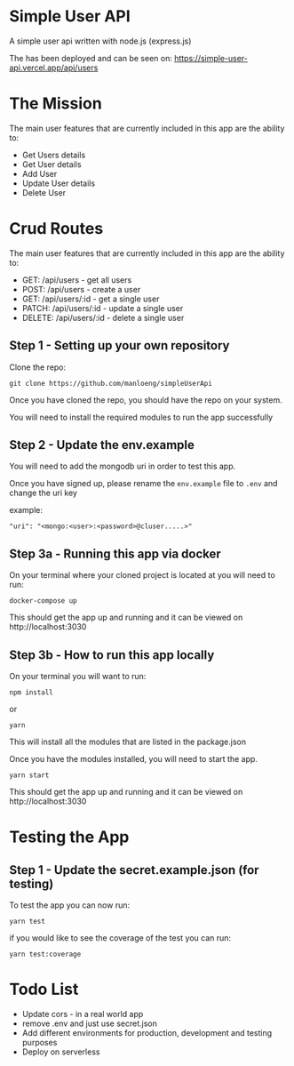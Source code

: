 # Simple User API

A simple user api written with node.js (express.js)

The has been deployed and can be seen on: https://simple-user-api.vercel.app/api/users

# The Mission

The main user features that are currently included in this app are the ability to:

- Get Users details
- Get User details
- Add User
- Update User details
- Delete User

# Crud Routes

The main user features that are currently included in this app are the ability to:

- GET: /api/users - get all users
- POST: /api/users - create a user
- GET: /api/users/:id - get a single user
- PATCH: /api/users/:id - update a single user
- DELETE: /api/users/:id - delete a single user

## Step 1 - Setting up your own repository

Clone the repo:

```
git clone https://github.com/manloeng/simpleUserApi
```

Once you have cloned the repo, you should have the repo on your system.

You will need to install the required modules to run the app successfully

## Step 2 - Update the env.example

You will need to add the mongodb uri in order to test this app.

Once you have signed up, please rename the `env.example` file to `.env` and change the uri key

example:

```
"uri": "<mongo:<user>:<password>@cluser.....>"
```

## Step 3a - Running this app via docker

On your terminal where your cloned project is located at you will need to run:

```
docker-compose up
```

This should get the app up and running and it can be viewed on http://localhost:3030

## Step 3b - How to run this app locally

On your terminal you will want to run:

```
npm install
```

or

```
yarn
```

This will install all the modules that are listed in the package.json

Once you have the modules installed, you will need to start the app.

```
yarn start

```

This should get the app up and running and it can be viewed on http://localhost:3030

# Testing the App

## Step 1 - Update the secret.example.json (for testing)

To test the app you can now run:

```
yarn test
```

if you would like to see the coverage of the test you can run:

```
yarn test:coverage
```

# Todo List

- Update cors - in a real world app
- remove .env and just use secret.json
- Add different environments for production, development and testing purposes
- Deploy on serverless
